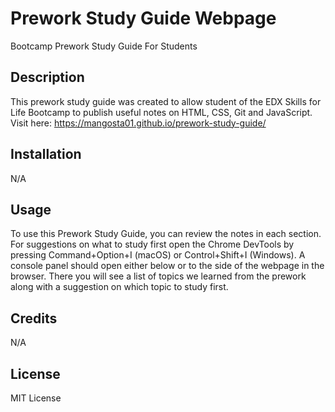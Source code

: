 # Prework Study Guide Webpage

Bootcamp Prework Study Guide For Students

## Description

This prework study guide was created to allow student of the EDX Skills for Life Bootcamp to publish useful notes on HTML, CSS, Git and JavaScript.
Visit here: https://mangosta01.github.io/prework-study-guide/

## Installation

N/A

## Usage

To use this Prework Study Guide, you can review the notes in each section. For suggestions on what to study first open the Chrome DevTools by pressing Command+Option+I (macOS) or Control+Shift+I (Windows). A console panel should open either below or to the side of the webpage in the browser. There you will see a list of topics we learned from the prework along with a suggestion on which topic to study first.

## Credits

N/A

## License

MIT License
